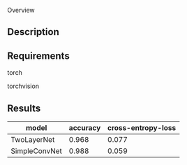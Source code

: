 Overview

## Description

## Requirements

torch

torchvision

## Results

| model | accuracy | cross-entropy-loss |
| ---- | ---- | ---- |
| TwoLayerNet | 0.968 | 0.077 |
| SimpleConvNet | 0.988 | 0.059 |
